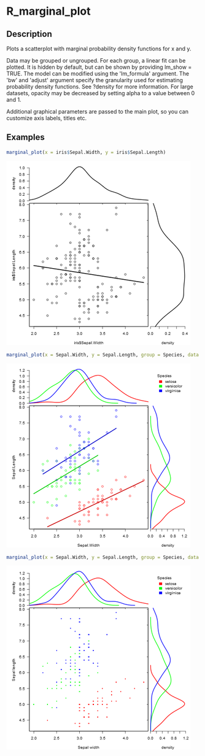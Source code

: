 # R_marginal_plot

## Description
Plots a scatterplot with marginal probability density functions for x and y. 

Data may be grouped or ungrouped. For each group, a linear fit can be plotted. It is hidden by default, but can be shown by providing lm_show = TRUE. The model can be modified using the 'lm_formula' argument. The 'bw' and 'adjust' argument specify the granularity used for estimating probability density functions. See ?density for more information. For large datasets, opacity may be decreased by setting alpha to a value between 0 and 1. 

Additional graphical parameters are passed to the main plot, so you can customize axis labels, titles etc.

## Examples
```R
marginal_plot(x = iris$Sepal.Width, y = iris$Sepal.Length)
```
![](/example_plots/plot1.png)

```R
marginal_plot(x = Sepal.Width, y = Sepal.Length, group = Species, data = iris)
```
![](/example_plots/plot2.png)

```R
marginal_plot(x = Sepal.Width, y = Sepal.Length, group = Species, data = iris, bw = "nrd", lm_formula = NULL, xlab = "Sepal width", ylab = "Sepal length", pch = 15, cex = 0.5)
```
![](/example_plots/plot3.png)
